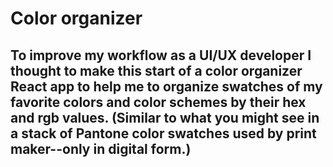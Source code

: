 Color organizer
===============
## To improve my workflow as a UI/UX developer I thought to make this start of a color organizer React app to help me to organize swatches of my favorite colors and color schemes by their hex and rgb values. (Similar to what you might see in a stack of Pantone color swatches used by print maker--only in digital form.)
